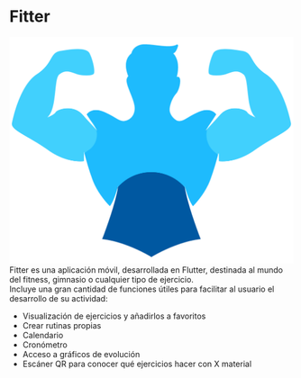 # Fitter
![Fitter-Logo](https://raw.githubusercontent.com/Rubxnb/Fitter/master/assets/Fitter.png)
Fitter es una aplicación móvil, desarrollada en Flutter, destinada al mundo del fitness, gimnasio o cualquier tipo de ejercicio.  
Incluye una gran cantidad de funciones útiles para facilitar al usuario el desarrollo de su actividad:

* Visualización de ejercicios y añadirlos a favoritos
* Crear rutinas propias
* Calendario
* Cronómetro
* Acceso a gráficos de evolución
* Escáner QR para conocer qué ejercicios hacer con X material
